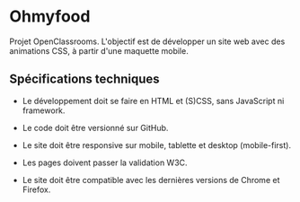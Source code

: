 # Ohmyfood

Projet OpenClassrooms. L'objectif est de développer un site web avec des animations CSS, à partir d'une maquette mobile.

## Spécifications techniques

- Le développement doit se faire en HTML et (S)CSS, sans JavaScript ni framework.

- Le code doit être versionné sur GitHub.

- Le site doit être responsive sur mobile, tablette et desktop (mobile-first).

- Les pages doivent passer la validation W3C.

- Le site doit être compatible avec les dernières versions de Chrome et Firefox.
